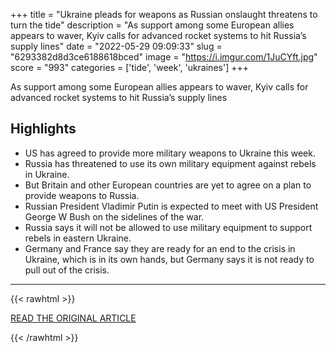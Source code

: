 +++
title = "Ukraine pleads for weapons as Russian onslaught threatens to turn the tide"
description = "As support among some European allies appears to waver, Kyiv calls for advanced rocket systems to hit Russia’s supply lines"
date = "2022-05-29 09:09:33"
slug = "6293382d8d3ce6188618bced"
image = "https://i.imgur.com/1JuCYft.jpg"
score = "993"
categories = ['tide', 'week', 'ukraines']
+++

As support among some European allies appears to waver, Kyiv calls for advanced rocket systems to hit Russia’s supply lines

## Highlights

- US has agreed to provide more military weapons to Ukraine this week.
- Russia has threatened to use its own military equipment against rebels in Ukraine.
- But Britain and other European countries are yet to agree on a plan to provide weapons to Russia.
- Russian President Vladimir Putin is expected to meet with US President George W Bush on the sidelines of the war.
- Russia says it will not be allowed to use military equipment to support rebels in eastern Ukraine.
- Germany and France say they are ready for an end to the crisis in Ukraine, which is in its own hands, but Germany says it is not ready to pull out of the crisis.

---

{{< rawhtml >}}
  <p class="article-category">
    <a target="_blank" href="https://www.theguardian.com/world/2022/may/28/ukraine-pleads-for-weapons-as-russian-onslaught-threatens-to-turn-the-tide">READ THE ORIGINAL ARTICLE</a>
  </p>
{{< /rawhtml >}}
